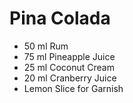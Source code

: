 # Pina Colada

- 50 ml Rum
- 75 ml Pineapple Juice
- 25 ml Coconut Cream
- 20 ml Cranberry Juice
- Lemon Slice for Garnish
